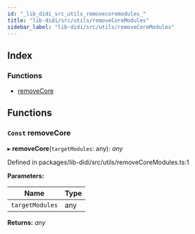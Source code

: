 ```yaml
---
id: "_lib_didi_src_utils_removecoremodules_"
title: "lib-didi/src/utils/removeCoreModules"
sidebar_label: "lib-didi/src/utils/removeCoreModules"
---
```


## Index

### Functions

* [removeCore](_lib_didi_src_utils_removecoremodules_.md#const-removecore)

## Functions

### <a id="const-removecore" name="const-removecore"></a> `Const` removeCore

▸ **removeCore**(`targetModules`: any): *any*

Defined in packages/lib-didi/src/utils/removeCoreModules.ts:1

**Parameters:**

Name | Type |
------ | ------ |
`targetModules` | any |

**Returns:** *any*
